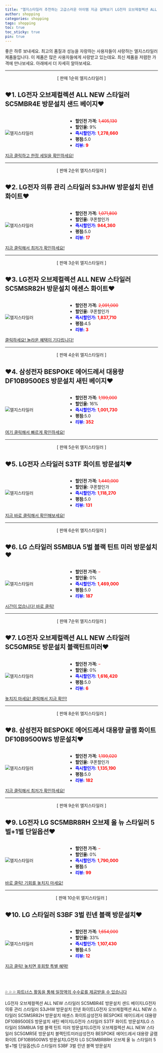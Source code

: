 ```yaml
---
title: "엘지스타일러 추천하는 고급스러운 아이템 지금 살펴보기 LG전자 오브제컬렉션 ALL NEW 스타일러"
author: shopping
categories: shopping
tags: shopping
toc: true
toc_sticky: true
pin: true
---
```

좋은 하루 보내세요. 최고의 품질과 성능을 자랑하는 사용자들이 사랑하는 엘지스타일러 제품들입니다. 이 제품은 많은 사용자들에게 사랑받고 있는데요. 최신 제품을 저렴한 가격에 만나보세요. 아래에서 더 자세히 알아보세요.

---
<p class="toplist" style="margin: 0 auto; display: block; width: fit-content;">[ 판매 1순위 엘지스타일러 ]</p>

<h2><strong>❤️1. LG전자 오브제컬렉션 ALL NEW 스타일러 SC5MBR4E 방문설치 샌드 베이지❤️</strong></h2>

<div style="display: flex; align-items: center;">
    <div style="flex: 0.4;">
        <img src="https://thumbnail7.coupangcdn.com/thumbnails/remote/230x230ex/image/retail/images/2024/04/16/17/7/589424fe-e278-45ea-8988-790986c0ae58.jpg" alt="엘지스타일러" style="max-width: 100%;">
    </div>
    <div style="flex: 0.6; margin-left: 10px;">
        <ul>
            <li><strong>할인전 가격:</strong> <del style="color: red;">1,405,130</del></li>
            <li><strong>할인율:</strong> 9%</li>
            <li><span style='color:blue'><strong>즉시할인가:</strong></span> <span style='color:red'><strong>1,278,660</strong></span></li>
            <li><strong>평점:</strong>5.0</li>
            <li><span style='color:blue'><strong>리뷰:</strong></span> <span style='color:red'><strong>9</strong></span></li>
        </ul>
    </div>
</div>
<div class="center">
    <a href="https://selin100587001.github.io?lptag=AF9450613&subid=githubio&pageKey=8035267483&traceid=V0-153&itemId=22479656144&vendorItemId=89522157229" class="myButton">
        지금 클릭하고 한정 세일을 확인하세요!
    </a>
</div>


---
<p class="toplist" style="margin: 0 auto; display: block; width: fit-content;">[ 판매 2순위 엘지스타일러 ]</p>

<h2><strong>❤️2. LG전자 의류 관리 스타일러 S3JHW 방문설치 린넨 화이트❤️</strong></h2>

<div style="display: flex; align-items: center;">
    <div style="flex: 0.4;">
        <img src="https://thumbnail10.coupangcdn.com/thumbnails/remote/230x230ex/image/retail/images/2023/11/27/17/4/86df1edf-93b3-413d-adfb-e0e0cd815e40.jpg" alt="엘지스타일러" style="max-width: 100%;">
    </div>
    <div style="flex: 0.6; margin-left: 10px;">
        <ul>
            <li><strong>할인전 가격:</strong> <del style="color: red;">1,071,800</del></li>
            <li><strong>할인율:</strong> 쿠폰할인가</li>
            <li><span style='color:blue'><strong>즉시할인가:</strong></span> <span style='color:red'><strong>944,360</strong></span></li>
            <li><strong>평점:</strong>5.0</li>
            <li><span style='color:blue'><strong>리뷰:</strong></span> <span style='color:red'><strong>17</strong></span></li>
        </ul>
    </div>
</div>
<div class="center">
    <a href="https://selin100587001.github.io?lptag=AF9450613&subid=githubio&pageKey=7742597167&traceid=V0-153&itemId=20835140119&vendorItemId=87902933838" class="myButton">
        지금 클릭해서 최저가 확인하세요!
    </a>
</div>


---
<p class="toplist" style="margin: 0 auto; display: block; width: fit-content;">[ 판매 3순위 엘지스타일러 ]</p>

<h2><strong>❤️3. LG전자 오브제컬렉션 ALL NEW 스타일러 SC5MSR82H 방문설치 에센스 화이트❤️</strong></h2>

<div style="display: flex; align-items: center;">
    <div style="flex: 0.4;">
        <img src="https://thumbnail9.coupangcdn.com/thumbnails/remote/230x230ex/image/rs_quotation_api/fkwvboak/a9f5ac3db4cc4da085f2ab7b08ebd308.jpg" alt="엘지스타일러" style="max-width: 100%;">
    </div>
    <div style="flex: 0.6; margin-left: 10px;">
        <ul>
            <li><strong>할인전 가격:</strong> <del style="color: red;">2,091,000</del></li>
            <li><strong>할인율:</strong> 쿠폰할인가</li>
            <li><span style='color:blue'><strong>즉시할인가:</strong></span> <span style='color:red'><strong>1,837,710</strong></span></li>
            <li><strong>평점:</strong>4.5</li>
            <li><span style='color:blue'><strong>리뷰:</strong></span> <span style='color:red'><strong>3</strong></span></li>
        </ul>
    </div>
</div>
<div class="center">
    <a href="https://selin100587001.github.io?lptag=AF9450613&subid=githubio&pageKey=8113390486&traceid=V0-153&itemId=22992951424&vendorItemId=90026871283" class="myButton">
        클릭하세요! 놀라운 혜택이 기다립니다!
    </a>
</div>


---
<p class="toplist" style="margin: 0 auto; display: block; width: fit-content;">[ 판매 4순위 엘지스타일러 ]</p>

<h2><strong>❤️4. 삼성전자 BESPOKE 에어드레서 대용량 DF10B9500ES 방문설치 새틴 베이지❤️</strong></h2>

<div style="display: flex; align-items: center;">
    <div style="flex: 0.4;">
        <img src="https://thumbnail10.coupangcdn.com/thumbnails/remote/230x230ex/image/retail/images/4426099840751754-a277b4e4-b014-41d3-9580-9d603848002c.jpg" alt="엘지스타일러" style="max-width: 100%;">
    </div>
    <div style="flex: 0.6; margin-left: 10px;">
        <ul>
            <li><strong>할인전 가격:</strong> <del style="color: red;">1,199,000</del></li>
            <li><strong>할인율:</strong> 16%</li>
            <li><span style='color:blue'><strong>즉시할인가:</strong></span> <span style='color:red'><strong>1,001,730</strong></span></li>
            <li><strong>평점:</strong>5.0</li>
            <li><span style='color:blue'><strong>리뷰:</strong></span> <span style='color:red'><strong>352</strong></span></li>
        </ul>
    </div>
</div>
<div class="center">
    <a href="https://selin100587001.github.io?lptag=AF9450613&subid=githubio&pageKey=6572879728&traceid=V0-153&itemId=14760698456&vendorItemId=82000957914" class="myButton">
        여기 클릭해서 빠르게 확인하세요!
    </a>
</div>


---
<p class="toplist" style="margin: 0 auto; display: block; width: fit-content;">[ 판매 5순위 엘지스타일러 ]</p>

<h2><strong>❤️5. LG전자 스타일러 S3TF 화이트 방문설치❤️</strong></h2>

<div style="display: flex; align-items: center;">
    <div style="flex: 0.4;">
        <img src="https://thumbnail9.coupangcdn.com/thumbnails/remote/230x230ex/image/retail/images/274541929705275-706e2326-41c8-4aff-b241-fa123b4248c4.jpg" alt="엘지스타일러" style="max-width: 100%;">
    </div>
    <div style="flex: 0.6; margin-left: 10px;">
        <ul>
            <li><strong>할인전 가격:</strong> <del style="color: red;">1,440,000</del></li>
            <li><strong>할인율:</strong> 쿠폰할인가</li>
            <li><span style='color:blue'><strong>즉시할인가:</strong></span> <span style='color:red'><strong>1,118,270</strong></span></li>
            <li><strong>평점:</strong>5.0</li>
            <li><span style='color:blue'><strong>리뷰:</strong></span> <span style='color:red'><strong>131</strong></span></li>
        </ul>
    </div>
</div>
<div class="center">
    <a href="https://selin100587001.github.io?lptag=AF9450613&subid=githubio&pageKey=5472364961&traceid=V0-153&itemId=8413270253&vendorItemId=75700899961" class="myButton">
        지금 바로 클릭해서 확인해보세요!
    </a>
</div>


---
<p class="toplist" style="margin: 0 auto; display: block; width: fit-content;">[ 판매 6순위 엘지스타일러 ]</p>

<h2><strong>❤️6. LG 스타일러 S5MBUA 5벌 블랙 틴트 미러 방문설치❤️</strong></h2>

<div style="display: flex; align-items: center;">
    <div style="flex: 0.4;">
        <img src="https://thumbnail7.coupangcdn.com/thumbnails/remote/230x230ex/image/vendor_inventory/a6d3/20a9103a5fb0430e2f61511a46b36af400a326ec6145dcfc4ee007932c91.jpg" alt="엘지스타일러" style="max-width: 100%;">
    </div>
    <div style="flex: 0.6; margin-left: 10px;">
        <ul>
            <li><strong>할인전 가격:</strong> <del style="color: red;">-</del></li>
            <li><strong>할인율:</strong> 0%</li>
            <li><span style='color:blue'><strong>즉시할인가:</strong></span> <span style='color:red'><strong>1,469,000</strong></span></li>
            <li><strong>평점:</strong>5.0</li>
            <li><span style='color:blue'><strong>리뷰:</strong></span> <span style='color:red'><strong>187</strong></span></li>
        </ul>
    </div>
</div>
<div class="center">
    <a href="https://selin100587001.github.io?lptag=AF9450613&subid=githubio&pageKey=6680970023&traceid=V0-153&itemId=15406035753&vendorItemId=88299050786" class="myButton">
        시간이 없습니다! 바로 클릭!
    </a>
</div>


---
<p class="toplist" style="margin: 0 auto; display: block; width: fit-content;">[ 판매 7순위 엘지스타일러 ]</p>

<h2><strong>❤️7. LG전자 오브제컬렉션 ALL NEW 스타일러 SC5GMR5E 방문설치 블랙틴트미러❤️</strong></h2>

<div style="display: flex; align-items: center;">
    <div style="flex: 0.4;">
        <img src="https://thumbnail9.coupangcdn.com/thumbnails/remote/230x230ex/image/vendor_inventory/4e19/b7227571e7c43c1ecca2075bb6e0f70ce5a24d9cd474a644c5151dab0a65.jpg" alt="엘지스타일러" style="max-width: 100%;">
    </div>
    <div style="flex: 0.6; margin-left: 10px;">
        <ul>
            <li><strong>할인전 가격:</strong> <del style="color: red;">-</del></li>
            <li><strong>할인율:</strong> 0%</li>
            <li><span style='color:blue'><strong>즉시할인가:</strong></span> <span style='color:red'><strong>1,616,420</strong></span></li>
            <li><strong>평점:</strong>5.0</li>
            <li><span style='color:blue'><strong>리뷰:</strong></span> <span style='color:red'><strong>6</strong></span></li>
        </ul>
    </div>
</div>
<div class="center">
    <a href="https://selin100587001.github.io?lptag=AF9450613&subid=githubio&pageKey=8057481834&traceid=V0-153&itemId=22620352031&vendorItemId=90068873617" class="myButton">
        놓치지 마세요! 클릭해서 지금 확인!
    </a>
</div>


---
<p class="toplist" style="margin: 0 auto; display: block; width: fit-content;">[ 판매 8순위 엘지스타일러 ]</p>

<h2><strong>❤️8. 삼성전자 BESPOKE 에어드레서 대용량 글램 화이트 DF10B9500WS 방문설치❤️</strong></h2>

<div style="display: flex; align-items: center;">
    <div style="flex: 0.4;">
        <img src="https://thumbnail8.coupangcdn.com/thumbnails/remote/230x230ex/image/retail/images/5043361492840920-4cb472b9-d7e0-47ad-9614-1080fc636aeb.jpg" alt="엘지스타일러" style="max-width: 100%;">
    </div>
    <div style="flex: 0.6; margin-left: 10px;">
        <ul>
            <li><strong>할인전 가격:</strong> <del style="color: red;">1,199,020</del></li>
            <li><strong>할인율:</strong> 쿠폰할인가</li>
            <li><span style='color:blue'><strong>즉시할인가:</strong></span> <span style='color:red'><strong>1,135,190</strong></span></li>
            <li><strong>평점:</strong>5.0</li>
            <li><span style='color:blue'><strong>리뷰:</strong></span> <span style='color:red'><strong>182</strong></span></li>
        </ul>
    </div>
</div>
<div class="center">
    <a href="https://selin100587001.github.io?lptag=AF9450613&subid=githubio&pageKey=7487899876&traceid=V0-153&itemId=13774835874&vendorItemId=81025378806" class="myButton">
        지금 클릭해서 최저가 확인하세요!
    </a>
</div>


---
<p class="toplist" style="margin: 0 auto; display: block; width: fit-content;">[ 판매 9순위 엘지스타일러 ]</p>

<h2><strong>❤️9. LG전자 LG SC5MBR8RH 오브제 올 뉴 스타일러 5벌+1벌 단일옵션❤️</strong></h2>

<div style="display: flex; align-items: center;">
    <div style="flex: 0.4;">
        <img src="https://thumbnail6.coupangcdn.com/thumbnails/remote/230x230ex/image/vendor_inventory/68f6/684ffef9e764da431a7eb5e38af29f9d2b8ed4e596df4f29fc98e3c68e7d.jpg" alt="엘지스타일러" style="max-width: 100%;">
    </div>
    <div style="flex: 0.6; margin-left: 10px;">
        <ul>
            <li><strong>할인전 가격:</strong> <del style="color: red;">-</del></li>
            <li><strong>할인율:</strong> 0%</li>
            <li><span style='color:blue'><strong>즉시할인가:</strong></span> <span style='color:red'><strong>1,790,000</strong></span></li>
            <li><strong>평점:</strong>5</li>
            <li><span style='color:blue'><strong>리뷰:</strong></span> <span style='color:red'><strong>99</strong></span></li>
        </ul>
    </div>
</div>
<div class="center">
    <a href="https://selin100587001.github.io?lptag=AF9450613&subid=githubio&pageKey=8017678466&traceid=V0-153&itemId=22394837003&vendorItemId=90674927696" class="myButton">
        바로 클릭! 기회를 놓치지 마세요!
    </a>
</div>


---
<p class="toplist" style="margin: 0 auto; display: block; width: fit-content;">[ 판매 10순위 엘지스타일러 ]</p>

<h2><strong>❤️10. LG 스타일러 S3BF 3벌 린넨 블랙 방문설치❤️</strong></h2>

<div style="display: flex; align-items: center;">
    <div style="flex: 0.4;">
        <img src="https://thumbnail6.coupangcdn.com/thumbnails/remote/230x230ex/image/retail/images/1302588719314934-e7fa8b39-fde5-44f4-8db6-f06ced9fa7fc.png" alt="엘지스타일러" style="max-width: 100%;">
    </div>
    <div style="flex: 0.6; margin-left: 10px;">
        <ul>
            <li><strong>할인전 가격:</strong> <del style="color: red;">1,654,000</del></li>
            <li><strong>할인율:</strong> 33%</li>
            <li><span style='color:blue'><strong>즉시할인가:</strong></span> <span style='color:red'><strong>1,107,430</strong></span></li>
            <li><strong>평점:</strong>4.5</li>
            <li><span style='color:blue'><strong>리뷰:</strong></span> <span style='color:red'><strong>12</strong></span></li>
        </ul>
    </div>
</div>
<div class="center">
    <a href="https://selin100587001.github.io?lptag=AF9450613&subid=githubio&pageKey=6680969813&traceid=V0-153&itemId=15406034356&vendorItemId=82625925445" class="myButton">
        지금 클릭! 놓치면 후회할 특별 혜택!
    </a>
</div>

<br><br><br>[💦 💦 💦 파트너스 활동을 통해 일정액의 수수료를 제공받을 수 있습니다](https://link.coupang.com/a/bcpT2c)<br><br>LG전자 오브제컬렉션 ALL NEW 스타일러 SC5MBR4E 방문설치 샌드 베이지LG전자 의류 관리 스타일러 S3JHW 방문설치 린넨 화이트LG전자 오브제컬렉션 ALL NEW 스타일러 SC5MSR82H 방문설치 에센스 화이트삼성전자 BESPOKE 에어드레서 대용량 DF10B9500ES 방문설치 새틴 베이지LG전자 스타일러 S3TF 화이트 방문설치LG 스타일러 S5MBUA 5벌 블랙 틴트 미러 방문설치LG전자 오브제컬렉션 ALL NEW 스타일러 SC5GMR5E 방문설치 블랙틴트미러삼성전자 BESPOKE 에어드레서 대용량 글램 화이트 DF10B9500WS 방문설치LG전자 LG SC5MBR8RH 오브제 올 뉴 스타일러 5벌+1벌 단일옵션LG 스타일러 S3BF 3벌 린넨 블랙 방문설치